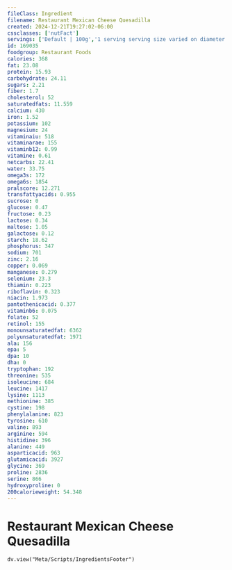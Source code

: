 ```yaml
---
fileClass: Ingredient
filename: Restaurant Mexican Cheese Quesadilla
created: 2024-12-21T19:27:02-06:00
cssclasses: ['nutFact']
servings: ['Default | 100g','1 serving serving size varied on diameter and count of quesadila | 205','1 quesadilla 8-10 inch diameter | 194','3 quesadilla 5-6 inch diameter | 279']
id: 169035
foodgroup: Restaurant Foods
calories: 368
fat: 23.08
protein: 15.93
carbohydrate: 24.11
sugars: 2.21
fiber: 1.7
cholesterol: 52
saturatedfats: 11.559
calcium: 430
iron: 1.52
potassium: 102
magnesium: 24
vitaminaiu: 518
vitaminarae: 155
vitaminb12: 0.99
vitamine: 0.61
netcarbs: 22.41
water: 33.75
omega3s: 172
omega6s: 1854
pralscore: 12.271
transfattyacids: 0.955
sucrose: 0
glucose: 0.47
fructose: 0.23
lactose: 0.34
maltose: 1.05
galactose: 0.12
starch: 18.62
phosphorus: 347
sodium: 701
zinc: 2.16
copper: 0.069
manganese: 0.279
selenium: 23.3
thiamin: 0.223
riboflavin: 0.323
niacin: 1.973
pantothenicacid: 0.377
vitaminb6: 0.075
folate: 52
retinol: 155
monounsaturatedfat: 6362
polyunsaturatedfat: 1971
ala: 156
epa: 5
dpa: 10
dha: 0
tryptophan: 192
threonine: 535
isoleucine: 684
leucine: 1417
lysine: 1113
methionine: 385
cystine: 198
phenylalanine: 823
tyrosine: 610
valine: 893
arginine: 594
histidine: 396
alanine: 449
asparticacid: 963
glutamicacid: 3927
glycine: 369
proline: 2836
serine: 866
hydroxyproline: 0
200calorieweight: 54.348
---
```


# Restaurant Mexican Cheese Quesadilla

```dataviewjs
dv.view("Meta/Scripts/IngredientsFooter")
```